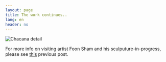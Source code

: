 ```yaml
---
layout: page
title: The work continues..
lang: en
header: no
---
```


![Chacana detail]({{site_url}}/images/20160602_1.jpg)


For more info on visiting artist Foon Sham and his sculputure-in-progress, please see <a href="http://mtcharte.net/2016/04/19/Visiting-Artist-Foon-Sham/">this</a> previous post.